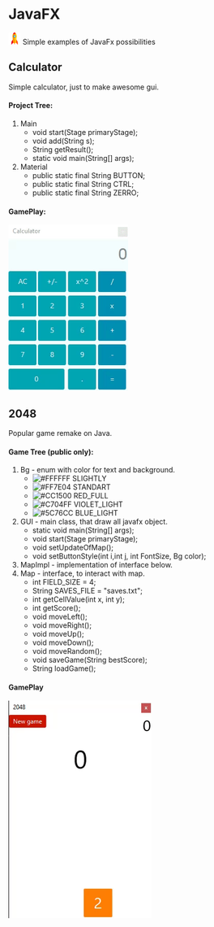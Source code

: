 # JavaFX 
![alt text](https://raw.githubusercontent.com/dmitryblackwell/JavaFX/master/screenshots/rocket.png) Simple examples of JavaFx possibilities

## Calculator
Simple calculator, just to make awesome gui.
#### Project Tree:
1. Main
   - void start(Stage primaryStage);
   - void add(String s);
   - String getResult();
   - static void main(String[] args);
2. Material
   - public static final String BUTTON;
   - public static final String CTRL;
   - public static final String ZERRO;
#### GamePlay: 
![alt text](https://raw.githubusercontent.com/dmitryblackwell/JavaFX/master/screenshots/calculator.gif)

## 2048

Popular game remake on Java.
#### Game Tree (public only):

1. Bg - enum with color for text and background.
   - ![#FFFFFF](https://placehold.it/15/FFFFFF/000000?text=+) SLIGHTLY
   - ![#FF7E04](https://placehold.it/15/FF7E04/000000?text=+) STANDART
   - ![#CC1500](https://placehold.it/15/CC1500/000000?text=+) RED_FULL
   - ![#C704FF](https://placehold.it/15/C704FF/000000?text=+) VIOLET_LIGHT
   - ![#5C76CC](https://placehold.it/15/5C76CC/000000?text=+) BLUE_LIGHT
2. GUI - main class, that draw all javafx object.
   - static void main(String[] args);
   - void start(Stage primaryStage);
   - void setUpdateOfMap();
   - void setButtonStyle(int i,int j, int FontSize, Bg color);
3. MapImpl - implementation of interface below. 
4. Map - interface, to interact with map.
   - int FIELD_SIZE = 4;
   - String SAVES_FILE = "saves.txt";
   - int getCellValue(int x, int y);
   - int getScore(); 
   - void moveLeft();
   - void moveRight();
   - void moveUp();
   - void moveDown();
   - void moveRandom();
   - void saveGame(String bestScore);
   - String loadGame();
   
#### GamePlay
![alt text](https://raw.githubusercontent.com/dmitryblackwell/JavaFX/master/screenshots/2048.gif)